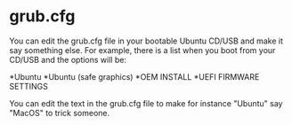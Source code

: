 # grub.cfg
You can edit the grub.cfg file in your bootable Ubuntu CD/USB and make it say something else.
For example, there is a list when you boot from your CD/USB and the options will be:

*Ubuntu
*Ubuntu (safe graphics)
*OEM INSTALL
*UEFI FIRMWARE SETTINGS

You can edit the text in the grub.cfg file to make for instance "Ubuntu" say "MacOS" to trick someone.
